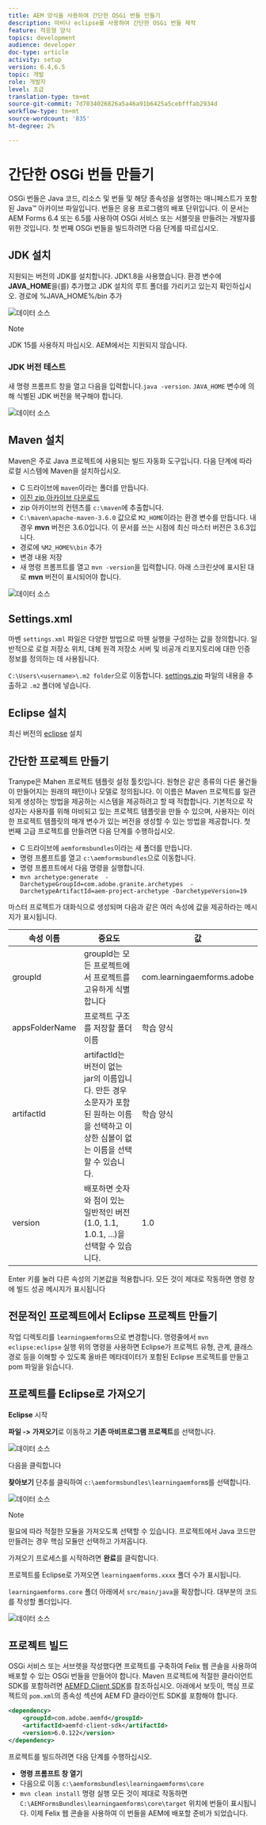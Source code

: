 ```yaml
---
title: AEM 양식을 사용하여 간단한 OSGi 번들 만들기
description: 마비나 eclipse를 사용하여 간단한 OSGi 번들 제작
feature: 적응형 양식
topics: development
audience: developer
doc-type: article
activity: setup
version: 6.4,6.5
topic: 개발
role: 개발자
level: 초급
translation-type: tm+mt
source-git-commit: 7d7034026826a5a46a91b6425a5cebfffab2934d
workflow-type: tm+mt
source-wordcount: '835'
ht-degree: 2%

---
```



# 간단한 OSGi 번들 만들기

OSGi 번들은 Java 코드, 리소스 및 번들 및 해당 종속성을 설명하는 매니페스트가 포함된 Java™ 아카이브 파일입니다. 번들은 응용 프로그램의 배포 단위입니다. 이 문서는 AEM Forms 6.4 또는 6.5를 사용하여 OSGi 서비스 또는 서블릿을 만들려는 개발자를 위한 것입니다. 첫 번째 OSGi 번들을 빌드하려면 다음 단계를 따르십시오.


## JDK 설치

지원되는 버전의 JDK를 설치합니다. JDK1.8을 사용했습니다. 환경 변수에 **JAVA_HOME**을(를) 추가했고 JDK 설치의 루트 폴더를 가리키고 있는지 확인하십시오.
경로에 %JAVA_HOME%/bin 추가

![데이터 소스](assets/java-home.JPG)

>[!NOTE]
> JDK 15를 사용하지 마십시오. AEM에서는 지원되지 않습니다.

### JDK 버전 테스트

새 명령 프롬프트 창을 열고 다음을 입력합니다.`java -version`. `JAVA_HOME` 변수에 의해 식별된 JDK 버전을 복구해야 합니다.

![데이터 소스](assets/java-version.JPG)

## Maven 설치

Maven은 주로 Java 프로젝트에 사용되는 빌드 자동화 도구입니다. 다음 단계에 따라 로컬 시스템에 Maven을 설치하십시오.

* C 드라이브에 `maven`이라는 폴더를 만듭니다.
* [이진 zip 아카이브 다운로드](http://maven.apache.org/download.cgi)
* zip 아카이브의 컨텐츠를 `c:\maven`에 추출합니다.
* `C:\maven\apache-maven-3.6.0` 값으로 `M2_HOME`이라는 환경 변수를 만듭니다. 내 경우 **mvn** 버전은 3.6.0입니다. 이 문서를 쓰는 시점에 최신 마스터 버전은 3.6.3입니다.
* 경로에 `%M2_HOME%\bin` 추가
* 변경 내용 저장
* 새 명령 프롬프트를 열고 `mvn -version`을 입력합니다. 아래 스크린샷에 표시된 대로 **mvn** 버전이 표시되어야 합니다.

![데이터 소스](assets/mvn-version.JPG)

## Settings.xml

마벤 `settings.xml` 파일은 다양한 방법으로 마웬 실행을 구성하는 값을 정의합니다. 일반적으로 로컬 저장소 위치, 대체 원격 저장소 서버 및 비공개 리포지토리에 대한 인증 정보를 정의하는 데 사용됩니다.

`C:\Users\<username>\.m2 folder`으로 이동합니다.
[settings.zip](assets/settings.zip) 파일의 내용을 추출하고 `.m2` 폴더에 넣습니다.

## Eclipse 설치

최신 버전의 [eclipse](https://www.eclipse.org/downloads/) 설치

## 간단한 프로젝트 만들기

Tranype은 Mahen 프로젝트 템플릿 설정 툴킷입니다. 원형은 같은 종류의 다른 물건들이 만들어지는 원래의 패턴이나 모델로 정의됩니다. 이 이름은 Maven 프로젝트를 일관되게 생성하는 방법을 제공하는 시스템을 제공하려고 할 때 적합합니다. 기본적으로 작성자는 사용자를 위해 마비되고 있는 프로젝트 템플릿을 만들 수 있으며, 사용자는 이러한 프로젝트 템플릿의 매개 변수가 있는 버전을 생성할 수 있는 방법을 제공합니다.
첫 번째 고급 프로젝트를 만들려면 다음 단계를 수행하십시오.

* C 드라이브에 `aemformsbundles`이라는 새 폴더를 만듭니다.
* 명령 프롬프트를 열고 `c:\aemformsbundles`으로 이동합니다.
* 명령 프롬프트에서 다음 명령을 실행합니다.
* `mvn archetype:generate  -DarchetypeGroupId=com.adobe.granite.archetypes  -DarchetypeArtifactId=aem-project-archetype -DarchetypeVersion=19`

마스터 프로젝트가 대화식으로 생성되며 다음과 같은 여러 속성에 값을 제공하라는 메시지가 표시됩니다.

| 속성 이름 | 중요도 | 값 |
------------------------|---------------------------------------|---------------------
| groupId | groupId는 모든 프로젝트에서 프로젝트를 고유하게 식별합니다 | com.learningaemforms.adobe |
| appsFolderName | 프로젝트 구조를 저장할 폴더 이름 | 학습 양식 |
| artifactId | artifactId는 버전이 없는 jar의 이름입니다. 만든 경우 소문자가 포함된 원하는 이름을 선택하고 이상한 심볼이 없는 이름을 선택할 수 있습니다. | 학습 양식 |
| version | 배포하면 숫자와 점이 있는 일반적인 버전(1.0, 1.1, 1.0.1, ...)을 선택할 수 있습니다. | 1.0 |

Enter 키를 눌러 다른 속성의 기본값을 적용합니다.
모든 것이 제대로 작동하면 명령 창에 빌드 성공 메시지가 표시됩니다

## 전문적인 프로젝트에서 Eclipse 프로젝트 만들기

작업 디렉토리를 `learningaemforms`으로 변경합니다.
명령줄에서 `mvn eclipse:eclipse` 실행
위의 명령을 사용하면 Eclipse가 프로젝트 유형, 관계, 클래스 경로 등을 이해할 수 있도록 올바른 메타데이터가 포함된 Eclipse 프로젝트를 만들고 pom 파일을 읽습니다.

## 프로젝트를 Eclipse로 가져오기

**Eclipse** 시작

**파일 -> 가져오기**&#x200B;로 이동하고 **기존 마비프로그램 프로젝트**&#x200B;를 선택합니다.

![데이터 소스](assets/import-mvn-project.JPG)

다음을 클릭합니다

**찾아보기** 단추를 클릭하여 `c:\aemformsbundles\learningaemform`s를 선택합니다.

![데이터 소스](assets/select-mvn-project.JPG)

>[!NOTE]
>필요에 따라 적절한 모듈을 가져오도록 선택할 수 있습니다. 프로젝트에서 Java 코드만 만들려는 경우 핵심 모듈만 선택하고 가져옵니다.

가져오기 프로세스를 시작하려면 **완료**&#x200B;를 클릭합니다.

프로젝트를 Eclipse로 가져오면 `learningaemforms.xxxx` 폴더 수가 표시됩니다.

`learningaemforms.core` 폴더 아래에서 `src/main/java`을 확장합니다. 대부분의 코드를 작성할 폴더입니다.

![데이터 소스](assets/learning-core.JPG)

## 프로젝트 빌드

OSGi 서비스 또는 서브렛을 작성했다면 프로젝트를 구축하여 Felix 웹 콘솔을 사용하여 배포할 수 있는 OSGi 번들을 만들어야 합니다. Maven 프로젝트에 적절한 클라이언트 SDK를 포함하려면 [AEMFD Client SDK](https://repo.adobe.com/nexus/content/repositories/public/com/adobe/aemfd/aemfd-client-sdk/)를 참조하십시오. 아래에서 보듯이, 핵심 프로젝트의 `pom.xml`의 종속성 섹션에 AEM FD 클라이언트 SDK를 포함해야 합니다.

```xml
<dependency>
    <groupId>com.adobe.aemfd</groupId>
    <artifactId>aemfd-client-sdk</artifactId>
    <version>6.0.122</version>
</dependency>
```

프로젝트를 빌드하려면 다음 단계를 수행하십시오.

* **명령 프롬프트 창 열기**
* 다음으로 이동 `c:\aemformsbundles\learningaemforms\core`
* `mvn clean install` 명령 실행
모든 것이 제대로 작동하면 `C:\AEMFormsBundles\learningaemforms\core\target` 위치에 번들이 표시됩니다. 이제 Felix 웹 콘솔을 사용하여 이 번들을 AEM에 배포할 준비가 되었습니다.
